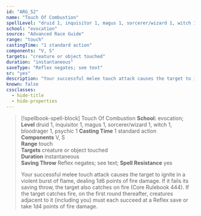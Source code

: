```yaml
---
id: "ARG_52"
name: "Touch Of Combustion"
spellLevel: "druid 1, inquisitor 1, magus 1, sorcerer/wizard 1, witch 1, bloodrager 1, psychic 1"
school: "evocation"
source: "Advanced Race Guide"
range: "touch"
castingTime: "1 standard action"
components: "V, S"
targets: "creature or object touched"
duration: "instantaneous"
saveType: "Reflex negates; see text"
sr: "yes"
description: "Your successful melee touch attack causes the target to ignite in a violent burst of flame, dealing 1d6 points of fire damage. If it fails its saving throw, the target also catches on fire (Core Rulebook 444). If the target catches fire, on the first round thereafter, creatures adjacent to it (including you) must each succeed at a Reflex save or take 1d4 points of fire damage."
known: false
cssclasses:
  - hide-title
  - hide-properties
---
```


> [!spellbook-spell-block] Touch Of Combustion
> **School:** evocation; **Level** druid 1, inquisitor 1, magus 1, sorcerer/wizard 1, witch 1, bloodrager 1, psychic 1
> **Casting Time** 1 standard action  
> **Components** V, S  
> **Range** touch  
> **Targets** creature or object touched  
> **Duration** instantaneous  
> **Saving Throw** Reflex negates; see text; **Spell Resistance** yes
> 
> Your successful melee touch attack causes the target to ignite in a violent burst of flame, dealing 1d6 points of fire damage. If it fails its saving throw, the target also catches on fire (Core Rulebook 444). If the target catches fire, on the first round thereafter, creatures adjacent to it (including you) must each succeed at a Reflex save or take 1d4 points of fire damage.